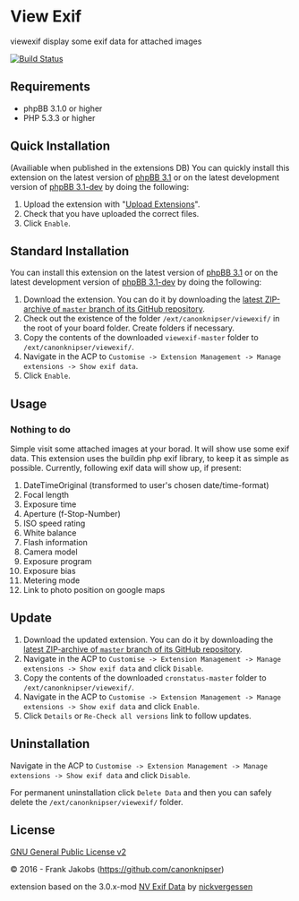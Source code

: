 View Exif
===========
viewexif display some exif data for attached images

[![Build Status](https://travis-ci.org/canonknipser/viewexif.svg?branch=master)](https://travis-ci.org/canonknipser/viewexif)

## Requirements
* phpBB 3.1.0 or higher
* PHP 5.3.3 or higher


## Quick Installation
(Availiable when published in the extensions DB)
You can quickly install this extension on the latest version of [phpBB 3.1](https://www.phpbb.com/downloads/) or on the latest development version of [phpBB 3.1-dev](https://github.com/phpbb/phpbb3) by doing the following:

1. Upload the extension with "[Upload Extensions](https://github.com/BoardTools/upload)".
2. Check that you have uploaded the correct files.
3. Click `Enable`.

## Standard Installation
You can install this extension on the latest version of [phpBB 3.1](https://www.phpbb.com/downloads/) or on the latest development version of [phpBB 3.1-dev](https://github.com/phpbb/phpbb3) by doing the following:

1. Download the extension. You can do it by downloading the [latest ZIP-archive of `master` branch of its GitHub repository](https://github.com/canonknipser/viewexif/archive/master.zip).
2. Check out the existence of the folder `/ext/canonknipser/viewexif/` in the root of your board folder. Create folders if necessary.
3. Copy the contents of the downloaded `viewexif-master` folder to `/ext/canonknipser/viewexif/`.
4. Navigate in the ACP to `Customise -> Extension Management -> Manage extensions -> Show exif data`.
5. Click `Enable`.

## Usage
### Nothing to do
Simple visit some attached images at your borad. It will show use some exif data.
This extension uses the buildin php exif library, to keep it as simple as possible.
Currently, following exif data will show up, if present:

1. DateTimeOriginal (transformed to user's chosen date/time-format)
2. Focal length
3. Exposure time
4. Aperture (f-Stop-Number)
5. ISO speed rating
6. White balance
7. Flash information
8. Camera model
9. Exposure program
10. Exposure bias
11. Metering mode
12. Link to photo position on google maps


## Update
1. Download the updated extension. You can do it by downloading the [latest ZIP-archive of `master` branch of its GitHub repository](https://github.com/canonknipser/viewexif/archive/master.zip).
2. Navigate in the ACP to `Customise -> Extension Management -> Manage extensions -> Show exif data` and click `Disable`.
3. Copy the contents of the downloaded `cronstatus-master` folder to `/ext/canonknipser/viewexif/`.
4. Navigate in the ACP to `Customise -> Extension Management -> Manage extensions -> Show exif data` and click `Enable`.
5. Click `Details` or `Re-Check all versions` link to follow updates.

## Uninstallation
Navigate in the ACP to `Customise -> Extension Management -> Manage extensions -> Show exif data` and click `Disable`.

For permanent uninstallation click `Delete Data` and then you can safely delete the `/ext/canonknipser/viewexif/` folder.

## License
[GNU General Public License v2](http://opensource.org/licenses/GPL-2.0)

© 2016 - Frank Jakobs (https://github.com/canonknipser)

extension based on the 3.0.x-mod [NV Exif Data](https://www.phpbb.com/community/viewtopic.php?t=1107475) by [nickvergessen](https://www.phpbb.com/community/memberlist.php?mode=viewprofile&u=315319) 
